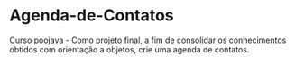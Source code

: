 # Agenda-de-Contatos
Curso poojava - Como projeto final, a fim de consolidar os conhecimentos obtidos com orientação a objetos, crie uma agenda de contatos. 
